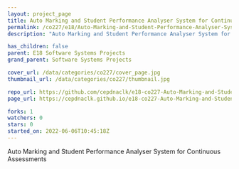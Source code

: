 ```yaml
---
layout: project_page
title: Auto Marking and Student Performance Analyser System for Continuous Assessments Group B
permalink: /co227/e18/Auto-Marking-and-Student-Performance-Analyser-System-for-Continuous-Assessments-Group-B/
description: "Auto Marking and Student Performance Analyser System for Continuous Assessments"

has_children: false
parent: E18 Software Systems Projects
grand_parent: Software Systems Projects

cover_url: /data/categories/co227/cover_page.jpg
thumbnail_url: /data/categories/co227/thumbnail.jpg

repo_url: https://github.com/cepdnaclk/e18-co227-Auto-Marking-and-Student-Performance-Analyser-System-for-Continuous-Assessments-Group-B
page_url: https://cepdnaclk.github.io/e18-co227-Auto-Marking-and-Student-Performance-Analyser-System-for-Continuous-Assessments-Group-B

forks: 1
watchers: 0
stars: 0
started_on: 2022-06-06T10:45:18Z
---
```

Auto Marking and Student Performance Analyser System for Continuous Assessments

